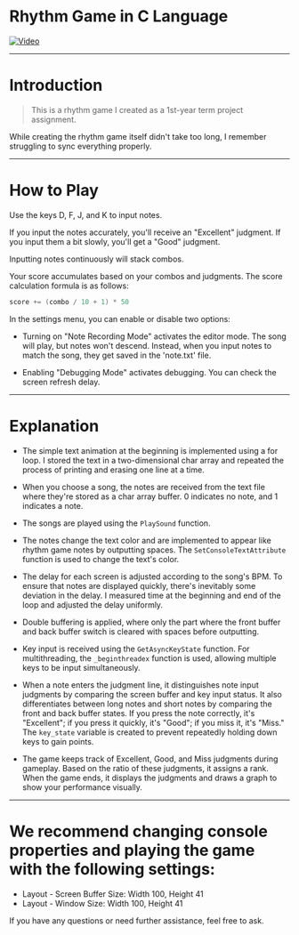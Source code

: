 # Rhythm Game in C Language
[![Video](http://img.youtube.com/vi/flk778sG75g/0.jpg)](https://www.youtube.com/watch?v=flk778sG75g)

---

# Introduction
> This is a rhythm game I created as a 1st-year term project assignment.

While creating the rhythm game itself didn't take too long, I remember struggling to sync everything properly.

---

# How to Play

Use the keys D, F, J, and K to input notes.

If you input the notes accurately, you'll receive an "Excellent" judgment. If you input them a bit slowly, you'll get a "Good" judgment.

Inputting notes continuously will stack combos.

Your score accumulates based on your combos and judgments. The score calculation formula is as follows:
```c
score += (combo / 10 + 1) * 50
```

In the settings menu, you can enable or disable two options:

- Turning on "Note Recording Mode" activates the editor mode. The song will play, but notes won't descend. Instead, when you input notes to match the song, they get saved in the 'note.txt' file.

- Enabling "Debugging Mode" activates debugging. You can check the screen refresh delay.

---

# Explanation
- The simple text animation at the beginning is implemented using a for loop. I stored the text in a two-dimensional char array and repeated the process of printing and erasing one line at a time.

- When you choose a song, the notes are received from the text file where they're stored as a char array buffer. 0 indicates no note, and 1 indicates a note.

- The songs are played using the `PlaySound` function.

- The notes change the text color and are implemented to appear like rhythm game notes by outputting spaces. The `SetConsoleTextAttribute` function is used to change the text's color.

- The delay for each screen is adjusted according to the song's BPM. To ensure that notes are displayed quickly, there's inevitably some deviation in the delay. I measured time at the beginning and end of the loop and adjusted the delay uniformly.

- Double buffering is applied, where only the part where the front buffer and back buffer switch is cleared with spaces before outputting.

- Key input is received using the `GetAsyncKeyState` function. For multithreading, the `_beginthreadex` function is used, allowing multiple keys to be input simultaneously.

- When a note enters the judgment line, it distinguishes note input judgments by comparing the screen buffer and key input status. It also differentiates between long notes and short notes by comparing the front and back buffer states. If you press the note correctly, it's "Excellent"; if you press it quickly, it's "Good"; if you miss it, it's "Miss." The `key_state` variable is created to prevent repeatedly holding down keys to gain points.

- The game keeps track of Excellent, Good, and Miss judgments during gameplay. Based on the ratio of these judgments, it assigns a rank. When the game ends, it displays the judgments and draws a graph to show your performance visually.

---

# We recommend changing console properties and playing the game with the following settings:

- Layout - Screen Buffer Size: Width 100, Height 41
- Layout - Window Size: Width 100, Height 41

If you have any questions or need further assistance, feel free to ask.
